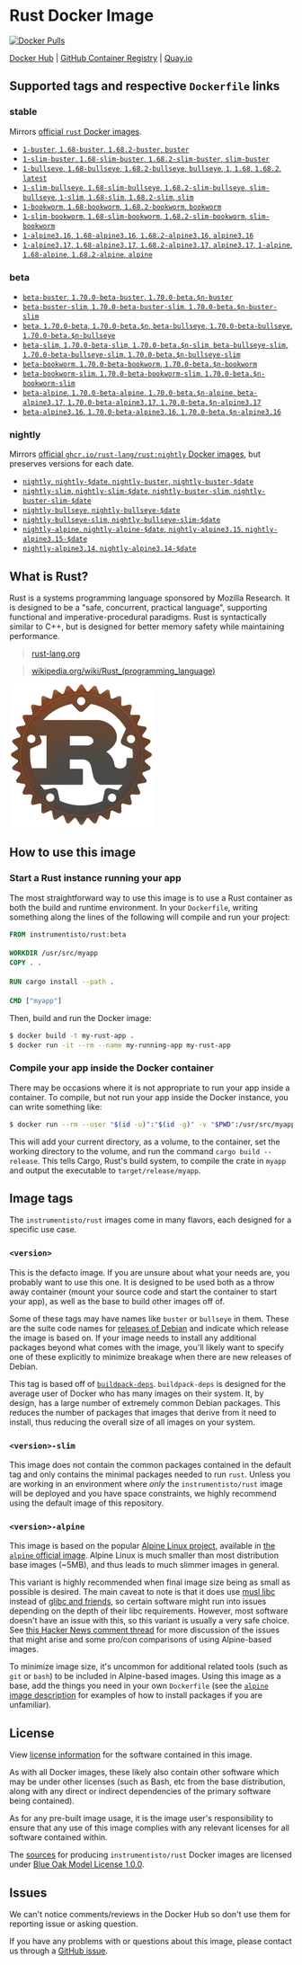Rust Docker Image
=================

[![Docker Pulls](https://img.shields.io/docker/pulls/instrumentisto/rust.svg)](https://hub.docker.com/r/instrumentisto/rust)

[Docker Hub](https://hub.docker.com/r/instrumentisto/rust)
| [GitHub Container Registry](https://github.com/orgs/instrumentisto/packages/container/package/rust)
| [Quay.io](https://quay.io/repository/instrumentisto/rust)




## Supported tags and respective `Dockerfile` links


### stable

Mirrors [official `rust` Docker images][1].

- [`1-buster`, `1.68-buster`, `1.68.2-buster`, `buster`][301]
- [`1-slim-buster`, `1.68-slim-buster`, `1.68.2-slim-buster`, `slim-buster`][302]
- [`1-bullseye`, `1.68-bullseye`, `1.68.2-bullseye`, `bullseye`, `1`, `1.68`, `1.68.2`, `latest`][303]
- [`1-slim-bullseye`, `1.68-slim-bullseye`, `1.68.2-slim-bullseye`, `slim-bullseye`, `1-slim`, `1.68-slim`, `1.68.2-slim`, `slim`][304]
- [`1-bookworm`, `1.68-bookworm`, `1.68.2-bookworm`, `bookworm`][305]
- [`1-slim-bookworm`, `1.68-slim-bookworm`, `1.68.2-slim-bookworm`, `slim-bookworm`][306]
- [`1-alpine3.16`, `1.68-alpine3.16`, `1.68.2-alpine3.16`, `alpine3.16`][307]
- [`1-alpine3.17`, `1.68-alpine3.17`, `1.68.2-alpine3.17`, `alpine3.17`, `1-alpine`, `1.68-alpine`, `1.68.2-alpine`, `alpine`][308]


### beta

- [`beta-buster`, `1.70.0-beta-buster`, `1.70.0-beta.$n-buster`][201]
- [`beta-buster-slim`, `1.70.0-beta-buster-slim`, `1.70.0-beta.$n-buster-slim`][202]
- [`beta`, `1.70.0-beta`, `1.70.0-beta.$n`, `beta-bullseye`, `1.70.0-beta-bullseye`, `1.70.0-beta.$n-bullseye`][203]
- [`beta-slim`, `1.70.0-beta-slim`, `1.70.0-beta.$n-slim`, `beta-bullseye-slim`, `1.70.0-beta-bullseye-slim`, `1.70.0-beta.$n-bullseye-slim`][204]
- [`beta-bookworm`, `1.70.0-beta-bookworm`, `1.70.0-beta.$n-bookworm`][205]
- [`beta-bookworm-slim`, `1.70.0-beta-bookworm-slim`, `1.70.0-beta.$n-bookworm-slim`][206]
- [`beta-alpine`, `1.70.0-beta-alpine`, `1.70.0-beta.$n-alpine`, `beta-alpine3.17`, `1.70.0-beta-alpine3.17`, `1.70.0-beta.$n-alpine3.17`][207]
- [`beta-alpine3.16`, `1.70.0-beta-alpine3.16`, `1.70.0-beta.$n-alpine3.16`][208]


### nightly

Mirrors [official `ghcr.io/rust-lang/rust:nightly` Docker images][2], but preserves versions for each date.

- [`nightly`, `nightly-$date`, `nightly-buster`, `nightly-buster-$date`][101]
- [`nightly-slim`, `nightly-slim-$date`, `nightly-buster-slim`, `nightly-buster-slim-$date`][101]
- [`nightly-bullseye`, `nightly-bullseye-$date`][102]
- [`nightly-bullseye-slim`, `nightly-bullseye-slim-$date`][102]
- [`nightly-alpine`, `nightly-alpine-$date`, `nightly-alpine3.15`, `nightly-alpine3.15-$date`][103]
- [`nightly-alpine3.14`, `nightly-alpine3.14-$date`][103]




## What is Rust?

Rust is a systems programming language sponsored by Mozilla Research. It is designed to be a "safe, concurrent, practical language", supporting functional and imperative-procedural paradigms. Rust is syntactically similar to C++, but is designed for better memory safety while maintaining performance.

> [rust-lang.org](https://rust-lang.org)

> [wikipedia.org/wiki/Rust_(programming_language)](https://wikipedia.org/wiki/Rust_(programming_language))

![Rust Logo](https://raw.githubusercontent.com/docker-library/docs/a11c341c57de07fbccfed7b21ea92d4bc40130a2/rust/logo.png)




## How to use this image


### Start a Rust instance running your app

The most straightforward way to use this image is to use a Rust container as both the build and runtime environment. In your `Dockerfile`, writing something along the lines of the following will compile and run your project:

```Dockerfile
FROM instrumentisto/rust:beta

WORKDIR /usr/src/myapp
COPY . .

RUN cargo install --path .

CMD ["myapp"]
```

Then, build and run the Docker image:

```bash
$ docker build -t my-rust-app .
$ docker run -it --rm --name my-running-app my-rust-app
```


### Compile your app inside the Docker container

There may be occasions where it is not appropriate to run your app inside a container. To compile, but not run your app inside the Docker instance, you can write something like:

```bash
$ docker run --rm --user "$(id -u)":"$(id -g)" -v "$PWD":/usr/src/myapp -w /usr/src/myapp instrumentisto/rust:beta cargo build --release
```

This will add your current directory, as a volume, to the container, set the working directory to the volume, and run the command `cargo build --release`. This tells Cargo, Rust's build system, to compile the crate in `myapp` and output the executable to `target/release/myapp`.




## Image tags

The `instrumentisto/rust` images come in many flavors, each designed for a specific use case.


### `<version>`

This is the defacto image. If you are unsure about what your needs are, you probably want to use this one. It is designed to be used both as a throw away container (mount your source code and start the container to start your app), as well as the base to build other images off of.

Some of these tags may have names like `buster` or `bullseye` in them. These are the suite code names for [releases of Debian][11] and indicate which release the image is based on. If your image needs to install any additional packages beyond what comes with the image, you'll likely want to specify one of these explicitly to minimize breakage when there are new releases of Debian.

This tag is based off of [`buildpack-deps`][12]. `buildpack-deps` is designed for the average user of Docker who has many images on their system. It, by design, has a large number of extremely common Debian packages. This reduces the number of packages that images that derive from it need to install, thus reducing the overall size of all images on your system.


### `<version>-slim`

This image does not contain the common packages contained in the default tag and only contains the minimal packages needed to run `rust`. Unless you are working in an environment where _only_ the `instrumentisto/rust` image will be deployed and you have space constraints, we highly recommend using the default image of this repository.


### `<version>-alpine`

This image is based on the popular [Alpine Linux project][21], available in [the `alpine` official image][22]. Alpine Linux is much smaller than most distribution base images (~5MB), and thus leads to much slimmer images in general.

This variant is highly recommended when final image size being as small as possible is desired. The main caveat to note is that it does use [musl libc][23] instead of [glibc and friends][24], so certain software might run into issues depending on the depth of their libc requirements. However, most software doesn't have an issue with this, so this variant is usually a very safe choice. See [this Hacker News comment thread][25] for more discussion of the issues that might arise and some pro/con comparisons of using Alpine-based images.

To minimize image size, it's uncommon for additional related tools (such as `git` or `bash`) to be included in Alpine-based images. Using this image as a base, add the things you need in your own `Dockerfile` (see the [`alpine` image description][22] for examples of how to install packages if you are unfamiliar).




## License

View [license information][3] for the software contained in this image.

As with all Docker images, these likely also contain other software which may be under other licenses (such as Bash, etc from the base distribution, along with any direct or indirect dependencies of the primary software being contained).

As for any pre-built image usage, it is the image user's responsibility to ensure that any use of this image complies with any relevant licenses for all software contained within.

The [sources][31] for producing `instrumentisto/rust` Docker images are licensed under [Blue Oak Model License 1.0.0][32].




## Issues

We can't notice comments/reviews in the Docker Hub so don't use them for reporting issue or asking question.

If you have any problems with or questions about this image, please contact us through a [GitHub issue][33].





[1]: https://hub.docker.com/_/rust
[2]: https://github.com/rust-lang/docker-rust-nightly/pkgs/container/rust
[3]: https://www.rust-lang.org/en-US/legal.html

[11]: https://wiki.debian.org/DebianReleases
[12]: https://hub.docker.com/_/buildpack-deps

[21]: http://alpinelinux.org
[22]: https://hub.docker.com/_/alpine
[23]: http://www.musl-libc.org
[24]: http://www.etalabs.net/compare_libcs.html
[25]: https://news.ycombinator.com/item?id=10782897

[31]: https://github.com/instrumentisto/rust-docker-image
[32]: https://github.com/instrumentisto/rust-docker-image/blob/main/LICENSE.md
[33]: https://github.com/instrumentisto/rust-docker-image/issues

[101]: https://github.com/rust-lang/docker-rust-nightly/blob/master/buster/Dockerfile
[102]: https://github.com/rust-lang/docker-rust-nightly/blob/master/bullseye/Dockerfile
[103]: https://github.com/rust-lang/docker-rust-nightly/blob/master/alpine/Dockerfile

[201]: https://github.com/instrumentisto/rust-docker-image/blob/main/beta/buster/Dockerfile
[202]: https://github.com/instrumentisto/rust-docker-image/blob/main/beta/buster-slim/Dockerfile
[203]: https://github.com/instrumentisto/rust-docker-image/blob/main/beta/bullseye/Dockerfile
[204]: https://github.com/instrumentisto/rust-docker-image/blob/main/beta/bullseye-slim/Dockerfile
[205]: https://github.com/instrumentisto/rust-docker-image/blob/main/beta/bookworm/Dockerfile
[206]: https://github.com/instrumentisto/rust-docker-image/blob/main/beta/bookworm-slim/Dockerfile
[207]: https://github.com/instrumentisto/rust-docker-image/blob/main/beta/alpine3.17/Dockerfile
[208]: https://github.com/instrumentisto/rust-docker-image/blob/main/beta/alpine3.16/Dockerfile

[301]: https://github.com/rust-lang/docker-rust/blob/master/1.68.2/buster/Dockerfile
[302]: https://github.com/rust-lang/docker-rust/blob/master/1.68.2/buster/slim/Dockerfile
[303]: https://github.com/rust-lang/docker-rust/blob/master/1.68.2/bullseye/Dockerfile
[304]: https://github.com/rust-lang/docker-rust/blob/master/1.68.2/bullseye/slim/Dockerfile
[305]: https://github.com/rust-lang/docker-rust/blob/master/1.68.2/bookworm/Dockerfile
[306]: https://github.com/rust-lang/docker-rust/blob/master/1.68.2/bookworm/slim/Dockerfile
[307]: https://github.com/rust-lang/docker-rust/blob/master/1.68.2/alpine3.16/Dockerfile
[308]: https://github.com/rust-lang/docker-rust/blob/master/1.68.2/alpine3.17/Dockerfile
